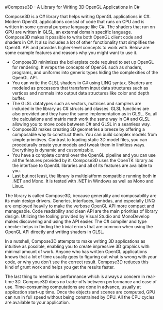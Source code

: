﻿#Compose3D - A Library for Writing 3D OpenGL Applications in C#

Compose3D is a C# library that helps writing OpenGL applications in C#. Modern OpenGL applications consist 
of code that runs on CPU and is written in some general purpose language like C#. The shaders that run on GPU are
written in GLSL, an external domain specific language. Compose3D makes it possible to write both OpenGL
client code and shaders in C#. It also includes a lot of other functionality that simplifies the OpenGL API
and provides higher-level concepts to work with. Below are some example features and reasons why you might want 
to use it.

-	Compose3D minimizes the boilerplate code required to set up OpenGL for rendering. It wraps the concepts 
	of OpenGL such as shaders, programs, and uniforms into generic types hiding the complexities of the OpenGL API.
-	You can write the GLSL shaders in C# using LINQ syntax. Shaders are modeled as processors that transform 
	input data 	structures such as vertices and normals into output data structures like color and depth buffer.
-	The GLSL datatypes such as vectors, matrices and samplers are included in the library as C# structs and classes. 
	GLSL functions are also provided and they have the same implementation as in GLSL. So, all the calculations and 
	matrix math work the same way in C# and GLSL allowing you to move code between C# and GLSL in a seamless way.
-	Compose3D makes creating 3D geometries a breeze by offering a composable way to construct them. You can build 
	complex models from simple primitives. Contrast to loading static 3D model files, you can procedurally create 
	your models and tweak them in limitless ways. Everything is dynamic and customizable.
-	You have a complete control over the OpenGL pipeline and you can use all the features provided by it. Compose3D 
	uses the OpenTK library as the interface to OpenGL libraries and all of its features are available to you.
-	Last but not least, the library is multiplatform compatible running both in .NET and Mono. It is tested with 
	.NET in Windows as well as Mono and Linux.

The library is called Compose3D, because generality and composability are its main design drivers. Generics, 
interfaces, lambdas, and especially LINQ are employed heavily to make the verbose OpenGL API more compact and 
manageable. Code readability and clean API are the main priorities of library design. Utilizing the tooling provided 
by Visual Studio and MonoDevelop makes discovering and using the API easier. The C# compiler and type checker helps 
in finding the trivial errors that are common when using the OpenGL API directly and writing shaders in GLSL.

In a nutshell, Compose3D attempts to make writing 3D applications as intuitive as possible, enabling you to create 
impressive 3D graphics with minimal amount of work. Anyone who has written OpenGL applications knows that a lot of 
time usually goes to figuring out what is wrong with your code, or why you don't see the correct result. 
Compose3D reduces this kind of grunt work and helps you get the results faster.

The last thing to mention is performance which is always a concern in real-time 3D. Compose3D does no trade-offs 
between performance and ease of use. Time-consuming computations are done in advance, usually at application start-up 
time. Once the objects and scenes are computed, GPU can run in full speed without being constrained by CPU. All the 
CPU cycles are available to your application.